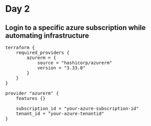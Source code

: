 # Day 2

## Login to a specific azure subscription while automating infrastructure
<pre>
terraform {
    required_providers {
        azurerm = {
            source = "hashicorp/azurerm"
            version = "3.33.0"
        }   
    }   
}

provider "azurerm" {
    features {}

    subscription_id = "your-azure-subscription-id"
    tenant_id = "your-azure-tenantid"
}
</pre>
